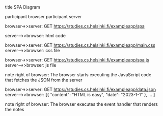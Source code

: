 title SPA Diagram

participant browser
participant server

browser->>server: GET https://studies.cs.helsinki.fi/exampleapp/spa

server-->>browser: html code

browser->>server: GET https://studies.cs.helsinki.fi/exampleapp/main.css
server-->>browser: css file

browser->>server: GET https://studies.cs.helsinki.fi/exampleapp/spa.js
server-->>browser: js file

note right of browser: The browser starts executing the JavaScript code that fetches the JSON from the server

browser->>server: GET https://studies.cs.helsinki.fi/exampleapp/data.json
server-->>browser: [{ "content": "HTML is easy", "date": "2023-1-1" }, ... ]

note right of browser: The browser executes the event handler that renders the notes